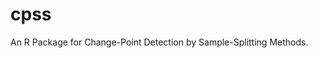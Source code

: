 
<!-- README.md is generated from README.Rmd. Please edit that file -->

# cpss

<!-- badges: start -->

<!-- badges: end -->

An R Package for Change-Point Detection by Sample-Splitting Methods.
